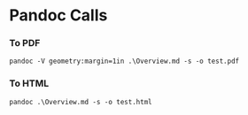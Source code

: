 # Pandoc Calls
### To PDF
    pandoc -V geometry:margin=1in .\Overview.md -s -o test.pdf
### To HTML
    pandoc .\Overview.md -s -o test.html